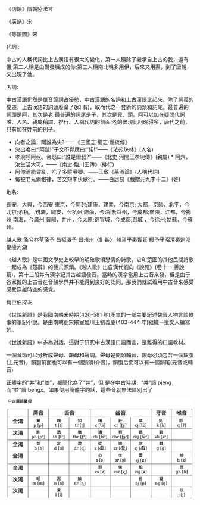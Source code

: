 《切韻》隋朝陸法言  

《廣韻》宋

《等韻圖》宋  



代詞 :

中古的人稱代詞比上古漢語有很大的變化，第一人稱除了繼承自上古的我，還有儂;第二人稱是由爾發展成的你;第三人稱南北朝多用伊，后來又用渠，到了唐朝，又出現了他。



名詞:

中古漢語仍然是單音節詞占優勢，中古漢語的名詞和上古漢語比起來，除了詞義的變遷，上古漢語的詞頭廢棄了(如 有)，取而代之一套新的詞頭和詞尾。最普遍的詞頭是阿，其次是老;最普遍的詞尾是子，其次是兒、頭。阿可以加在疑問代詞誰、人名、親屬稱謂、排行、人稱代詞的前面;老的出現比阿晚得多，唐代之前，只有加在姓前的例子。

- 向者之論，阿誰為失?——《三國志·蜀志·龐統傳》
- 忽出喚曰:“阿鼠!”子文不覺應曰:“諾!”——《法苑珠林》(人名)
-  孝琬呼阿叔。帝怒曰:“誰是爾叔?”——《北史·河間王孝琬傳》(親屬) * 阿六，汝生活大可。——《南史·臨川王傳》(排行)
- 阿你酒能昏亂，吃了多饒啾唧。——王敷《茶酒論》(人稱代詞)
- 每被老元偷格律，苦交短李伏歌行。——白居易《戲贈元九李十二》(姓)



地名:

長安，大興，今西安;東京，今開封;建康，建業，今南京; 大都，京師，北平，今北京;余杭， 錢塘，臨安，今杭州;臨淄，今淄博;益州，今成都;廣陵，江都，今揚州;南海，今廣州;晉陽，并州，今太原;錦官城，今成都;彭城 ，今徐州;姑蘇，今蘇州。



  越人歌
 濫兮抃草濫予
 昌枑澤予
 昌州州〈飠甚〉
 州焉乎秦胥胥
 縵予乎昭澶秦逾滲
 惿隨河湖

《越人歌》是中國文學史上較早的明確歌頌戀情的詩歌，它和楚國的其他民間詩歌一起成為《楚辭》的藝朮源頭。《越人歌》出自漢代劉向《說苑》(卷十一·善說篇)，第十三段并有漢字記其古越語發音。當時的漢字當用上古音來發，但是由于各家擬的上古音在音韻學界并不能得到良好的認同，那我們就試着用中古音來感受感受穿越時空的感覺。



荀巨伯探友

《世說新語》是我國南朝宋時期(420-581 年)產生的一部主要記述魏晉人物言談軼事的筆記小說。是由南朝劉宋宗室臨川王劉義慶(403-444 年)組織一批文人編寫的。

《世說新語》中多為對話，這對于研究中古漢語口語而言，是難得的口語教材。



一個音節可以分析成聲母、韻母和聲調。聲母是開頭輔音，韻母必須包含一個韻腹(主元音)，韻腹前面也可以有一個韻頭(介音)，韻腹后面可以有一個韻尾(元音或輔音)



正體字的“并”和“並”，都簡化為了“并”，但 是在中古時期，“并”讀 pjeng，而“並”讀 bengx。如果使用簡體字的話，這些音就無法區別出了



![image-20200209194035059](中古汉语教程-小布魯諾.assets/image-20200209194035059.png)



